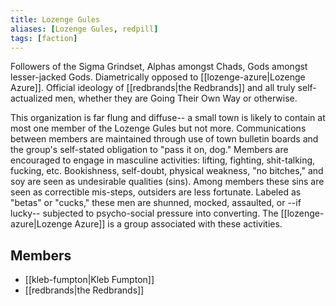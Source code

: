 ```yaml
---
title: Lozenge Gules
aliases: [Lozenge Gules, redpill]
tags: [faction]
---
```

Followers of the Sigma Grindset, Alphas amongst Chads, Gods amongst lesser-jacked Gods. Diametrically opposed to [[lozenge-azure|Lozenge Azure]]. Official ideology of [[redbrands|the Redbrands]] and all truly self-actualized men, whether they are Going Their Own Way or otherwise. 

This organization is far flung and diffuse-- a small town is likely to contain at most one member of the Lozenge Gules but not more. Communications between members are maintained through use of town bulletin boards and the group's self-stated obligation to "pass it on, dog." Members are encouraged to engage in 
masculine activities: lifting, fighting, shit-talking, fucking, etc. Bookishness, self-doubt, physical weakness, "no bitches," and soy are seen as undesirable qualities (sins). Among members these sins are seen as correctible mis-steps, outsiders are less fortunate. Labeled as "betas" or "cucks," these men are shunned, mocked, assaulted, or --if lucky-- subjected to psycho-social pressure into converting. The [[lozenge-azure|Lozenge Azure]] is a group associated with these activities.

## Members
- [[kleb-fumpton|Kleb Fumpton]]
- [[redbrands|the Redbrands]]
